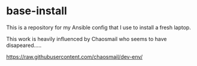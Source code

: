 # base-install
This is a repository for my Ansible config that I use to install a fresh laptop.

This work is heavily influenced by Chaosmail who seems to have disapeared.....

https://raw.githubusercontent.com/chaosmail/dev-env/

